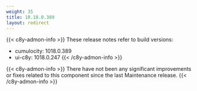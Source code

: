 ```yaml
---
weight: 35
title: 10.18.0.389
layout: redirect
---
```


{{< c8y-admon-info >}}
These release notes refer to build versions:
- cumulocity: 1018.0.389
- ui-c8y: 1018.0.247
{{< /c8y-admon-info >}}


{{< c8y-admon-info >}}
There have not been any significant improvements or fixes related to this component since the last Maintenance release.
{{< /c8y-admon-info >}}
